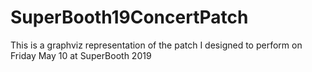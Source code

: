 # SuperBooth19ConcertPatch
This is a graphviz representation of the patch I designed to perform on Friday May 10 at SuperBooth 2019
